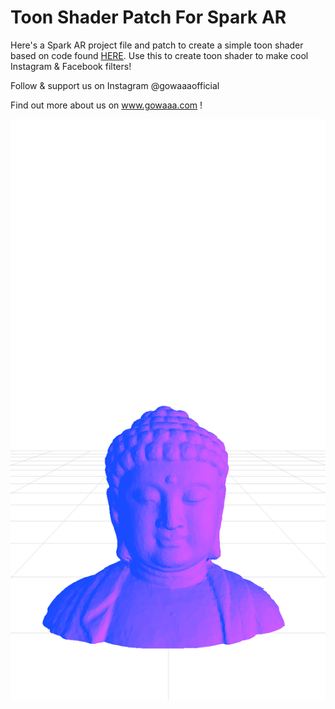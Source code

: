 # Toon Shader Patch For Spark AR

Here's a Spark AR project file and patch to create a simple toon shader based on code found [HERE](https://www.lighthouse3d.com/tutorials/glsl-12-tutorial/toon-shader-version-ii/). Use this to create toon shader to make cool Instagram & Facebook filters!

Follow & support us on Instagram @gowaaaofficial

Find out more about us on www.gowaaa.com !

![image](./toonshader.png)

